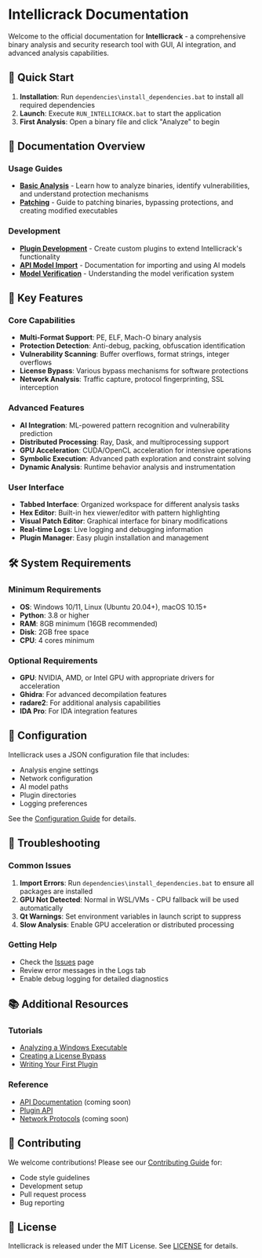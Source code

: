 # Intellicrack Documentation

Welcome to the official documentation for **Intellicrack** - a comprehensive binary analysis and security research tool with GUI, AI integration, and advanced analysis capabilities.

## 🚀 Quick Start

1. **Installation**: Run `dependencies\install_dependencies.bat` to install all required dependencies
2. **Launch**: Execute `RUN_INTELLICRACK.bat` to start the application
3. **First Analysis**: Open a binary file and click "Analyze" to begin

## 📖 Documentation Overview

### Usage Guides
- [**Basic Analysis**](usage/basic_analysis.md) - Learn how to analyze binaries, identify vulnerabilities, and understand protection mechanisms
- [**Patching**](usage/patching.md) - Guide to patching binaries, bypassing protections, and creating modified executables

### Development
- [**Plugin Development**](development/plugins.md) - Create custom plugins to extend Intellicrack's functionality
- [**API Model Import**](api_model_import.md) - Documentation for importing and using AI models
- [**Model Verification**](MODEL_VERIFICATION.md) - Understanding the model verification system

## 🎯 Key Features

### Core Capabilities
- **Multi-Format Support**: PE, ELF, Mach-O binary analysis
- **Protection Detection**: Anti-debug, packing, obfuscation identification
- **Vulnerability Scanning**: Buffer overflows, format strings, integer overflows
- **License Bypass**: Various bypass mechanisms for software protections
- **Network Analysis**: Traffic capture, protocol fingerprinting, SSL interception

### Advanced Features
- **AI Integration**: ML-powered pattern recognition and vulnerability prediction
- **Distributed Processing**: Ray, Dask, and multiprocessing support
- **GPU Acceleration**: CUDA/OpenCL acceleration for intensive operations
- **Symbolic Execution**: Advanced path exploration and constraint solving
- **Dynamic Analysis**: Runtime behavior analysis and instrumentation

### User Interface
- **Tabbed Interface**: Organized workspace for different analysis tasks
- **Hex Editor**: Built-in hex viewer/editor with pattern highlighting
- **Visual Patch Editor**: Graphical interface for binary modifications
- **Real-time Logs**: Live logging and debugging information
- **Plugin Manager**: Easy plugin installation and management

## 🛠️ System Requirements

### Minimum Requirements
- **OS**: Windows 10/11, Linux (Ubuntu 20.04+), macOS 10.15+
- **Python**: 3.8 or higher
- **RAM**: 8GB minimum (16GB recommended)
- **Disk**: 2GB free space
- **CPU**: 4 cores minimum

### Optional Requirements
- **GPU**: NVIDIA, AMD, or Intel GPU with appropriate drivers for acceleration
- **Ghidra**: For advanced decompilation features
- **radare2**: For additional analysis capabilities
- **IDA Pro**: For IDA integration features

## 🔧 Configuration

Intellicrack uses a JSON configuration file that includes:
- Analysis engine settings
- Network configuration
- AI model paths
- Plugin directories
- Logging preferences

See the [Configuration Guide](usage/basic_analysis.md#configuration) for details.

## 🐛 Troubleshooting

### Common Issues

1. **Import Errors**: Run `dependencies\install_dependencies.bat` to ensure all packages are installed
2. **GPU Not Detected**: Normal in WSL/VMs - CPU fallback will be used automatically
3. **Qt Warnings**: Set environment variables in launch script to suppress
4. **Slow Analysis**: Enable GPU acceleration or distributed processing

### Getting Help

- Check the [Issues](https://github.com/yourusername/intellicrack/issues) page
- Review error messages in the Logs tab
- Enable debug logging for detailed diagnostics

## 📚 Additional Resources

### Tutorials
- [Analyzing a Windows Executable](usage/basic_analysis.md#windows-executable)
- [Creating a License Bypass](usage/patching.md#license-bypass)
- [Writing Your First Plugin](development/plugins.md#first-plugin)

### Reference
- [API Documentation](api_reference.md) (coming soon)
- [Plugin API](development/plugins.md#api-reference)
- [Network Protocols](network_protocols.md) (coming soon)

## 🤝 Contributing

We welcome contributions! Please see our [Contributing Guide](../CONTRIBUTING.md) for:
- Code style guidelines
- Development setup
- Pull request process
- Bug reporting

## 📄 License

Intellicrack is released under the MIT License. See [LICENSE](../LICENSE) for details.
